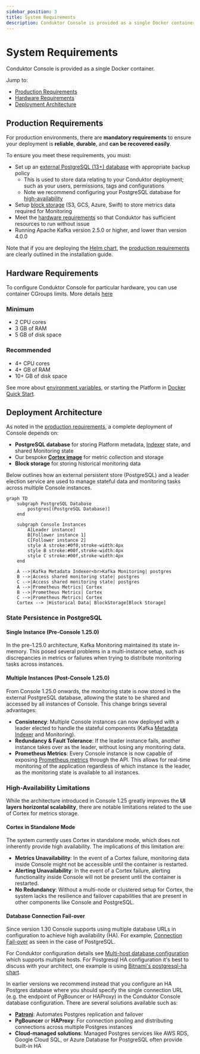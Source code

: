 ```yaml
---
sidebar_position: 3
title: System Requirements
description: Conduktor Console is provided as a single Docker container.
---
```


# System Requirements

Conduktor Console is provided as a single Docker container.

Jump to:

- [Production Requirements](#production-requirements)
- [Hardware Requirements](#hardware-requirements)
- [Deployment Architecture](#deployment-architecture)

## Production Requirements

For production environments, there are **mandatory requirements** to ensure your deployment is **reliable**, **durable**, and **can be recovered easily**.

To ensure you meet these requirements, you must:

- Set up an [external PostgreSQL (13+) database](/platform/get-started/configuration/database/) with appropriate backup policy
  - This is used to store data relating to your Conduktor deployment; such as your users, permissions, tags and configurations
  - Note we recommend configuring your PostgreSQL database for [high-availability](#database-connection-fail-over)
- Setup [block storage](/platform/get-started/configuration/env-variables#monitoring-properties) (S3, GCS, Azure, Swift) to store metrics data required for Monitoring
- Meet the [hardware requirements](#hardware-requirements) so that Conduktor has sufficient resources to run without issue
- Running Apache Kafka version 2.5.0 or higher, and lower than version 4.0.0

Note that if you are deploying the [Helm chart](/platform/get-started/installation/get-started/kubernetes/), the [production requirements](/platform/get-started/installation/get-started/kubernetes#production-requirements) are clearly outlined in the installation guide.

## Hardware Requirements

To configure Conduktor Console for particular hardware, you can use container CGroups limits. More details [here](/platform/get-started/configuration/memory-configuration)

### Minimum

- 2 CPU cores
- 3 GB of RAM
- 5 GB of disk space

### Recommended

- 4+ CPU cores
- 4+ GB of RAM
- 10+ GB of disk space

See more about [environment variables](/platform/get-started/configuration/env-variables/), or starting the Platform in [Docker Quick Start](/platform/get-started/installation/get-started/docker/).

## Deployment Architecture

As noted in the [production requirements](#production-requirements), a complete deployment of Console depends on:

- **PostgreSQL database** for storing Platform metadata, [Indexer](/platform/navigation/console/about-indexing/) state, and shared Monitoring state
- Our bespoke [**Cortex image**](/platform/get-started/configuration/cortex/) for metric collection and storage
- **Block storage** for storing historical monitoring data

Below outlines how an external persistent store (PostgreSQL) and a leader election service are used to manage stateful data and monitoring tasks across multiple Console instances.

```mermaid
graph TD
    subgraph PostgreSQL Database
        postgres[(PostgreSQL Database)]
    end

    subgraph Console Instances
        A[Leader instance]
        B[Follower instance 1]
        C[Follower instance 2]
        style A stroke:#0f0,stroke-width:4px
        style B stroke:#00f,stroke-width:4px
        style C stroke:#00f,stroke-width:4px
    end

    A -->|Kafka Metadata Indexer<br>Kafka Monitoring| postgres
    B -->|Access shared monitoring state| postgres
    C -->|Access shared monitoring state| postgres
    A -->|Prometheus Metrics| Cortex
    B -->|Prometheus Metrics| Cortex
    C -->|Prometheus Metrics| Cortex
    Cortex --> |Historical Data| BlockStorage[Block Storage]
```

### State Persistence in PostgreSQL

#### Single Instance (Pre-Console 1.25.0)

In the pre-1.25.0 architecture, Kafka Monitoring maintained its state in-memory. This posed several problems in a multi-instance setup, such as discrepancies in metrics or failures when trying to distribute monitoring tasks across instances.

#### Multiple Instances (Post-Console 1.25.0)

From Console 1.25.0 onwards, the monitoring state is now stored in the external PostgreSQL database, allowing the state to be shared and accessed by all instances of Console. This change brings several advantages:

- **Consistency**: Multiple Console instances can now deployed with a leader elected to handle the stateful components (Kafka [Metadata Indexer](/platform/navigation/console/about-indexing/) and Monitoring).
- **Redundancy & Fault Tolerance**: If the leader instance fails, another instance takes over as the leader, without losing any monitoring data.
- **Prometheus Metrics**: Every Console instance is now capable of exposing [Prometheus metrics](/platform/reference/metric-reference/) through the API. This allows for real-time monitoring of the application regardless of which instance is the leader, as the monitoring state is available to all instances.

### High-Availability Limitations

 While the architecture introduced in Console 1.25 greatly improves the **UI layers horizontal scalability**, there are notable limitations related to the use of Cortex for metrics storage.

#### Cortex in Standalone Mode

The system currently uses Cortex in standalone mode, which does not inherently provide high availability. The implications of this limitation are:

- **Metrics Unavailability**: In the event of a Cortex failure, monitoring data inside Console might not be accessible until the container is restarted.
- **Alerting Unavailability**: In the event of a Cortex failure, alerting functionality inside Console will not be present until the container is restarted.
- **No Redundancy**: Without a multi-node or clustered setup for Cortex, the system lacks the resilience and failover capabilities that are present in other components like Console and PostgreSQL.

#### Database Connection Fail-over

Since version 1.30 Console supports using multiple database URLs in configuration to achieve high availability (HA). For example, [Connection Fail-over](https://jdbc.postgresql.org/documentation/use/#connection-fail-over) as seen in the case of PostgreSQL.

For Conduktor configuration details see [Multi-host database configuration](docs/platform/get-started/configuration/database.md#multi-host-configuration) which supports multiple hosts.
For Postgresql HA configuration it's best to discuss with your architect, one example is using [Bitnami's postgresql-ha chart](https://github.com/bitnami/charts/blob/main/bitnami/postgresql-ha/README.md#differences-between-the-postgresql-ha-and-postgresql-helm-charts).

In earlier versions we recommend instead that you configure an HA Postgres database where you should specify the single connection URL (e.g. the endpoint of PgBouncer or HAProxy) in the Conduktor Console database configuration. There are several solutions available such as:

- [**Patroni**](https://www.cybertec-postgresql.com/en/patroni-setting-up-a-highly-available-postgresql-cluster/): Automates Postgres replication and failover
- **PgBouncer** or **HAProxy**: For connection pooling and distributing connections across multiple Postgres instances
- **Cloud-managed solutions**: Managed Postgres services like AWS RDS, Google Cloud SQL, or Azure Database for PostgreSQL often provide built-in HA
